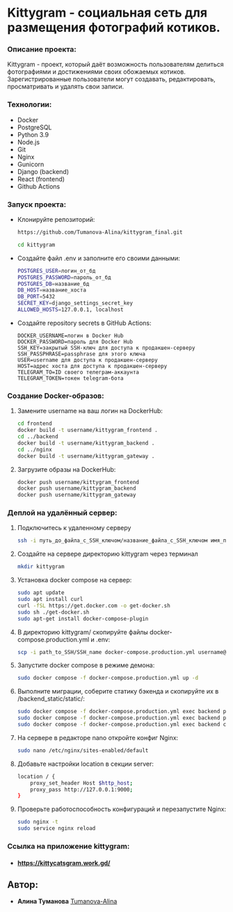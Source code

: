# Kittygram - социальная сеть для размещения фотографий котиков. 
 
### Описание проекта: 
 
Kittygram - проект, который даёт возможность пользователям делиться фотографиями и достижениями своих обожаемых котиков. Зарегистрированные пользователи могут создавать, редактировать, просматривать и удалять свои записи. 

### Технологии: 
- Docker
- PostgreSQL
- Python 3.9
- Node.js
- Git 
- Nginx 
- Gunicorn 
- Django (backend) 
- React (frontend)
- Github Actions
 
### Запуск проекта: 
 
 - Клонируйте репозиторий:
 
    ```bash
    https://github.com/Tumanova-Alina/kittygram_final.git
    ```
    ```bash
    cd kittygram
    ```

 - Создайте файл .env и заполните его своими данными:

    ```bash
   POSTGRES_USER=логин_от_бд
   POSTGRES_PASSWORD=пароль_от_бд
   POSTGRES_DB=название_бд
   DB_HOST=название_хоста
   DB_PORT=5432
   SECRET_KEY=django_settings_secret_key
   ALLOWED_HOSTS=127.0.0.1, localhost
    ```

 - Создайте repository secrets в GitHub Actions:

    ```
    DOCKER_USERNAME=логин в Docker Hub
    DOCKER_PASSWORD=пароль для Docker Hub
    SSH_KEY=закрытый SSH-ключ для доступа к продакшен-серверу
    SSH_PASSPHRASE=passphrase для этого ключа
    USER=username для доступа к продакшен-серверу
    HOST=адрес хоста для доступа к продакшен-серверу
    TELEGRAM_TO=ID своего телеграм-аккаунта
    TELEGRAM_TOKEN=токен telegram-бота
    ``` 

### Создание Docker-образов:

1.  Замените username на ваш логин на DockerHub:

    ```bash
    cd frontend
    docker build -t username/kittygram_frontend .
    cd ../backend
    docker build -t username/kittygram_backend .
    cd ../nginx
    docker build -t username/kittygram_gateway . 
    ```

2. Загрузите образы на DockerHub:

    ```bash
    docker push username/kittygram_frontend
    docker push username/kittygram_backend
    docker push username/kittygram_gateway
    ```
  
### Деплой на удалённый сервер:

1. Подключитесь к удаленному серверу

    ```bash
    ssh -i путь_до_файла_с_SSH_ключом/название_файла_с_SSH_ключом имя_пользователя@ip_адрес_сервера 
    ```

2. Создайте на сервере директорию kittygram через терминал

    ```bash
    mkdir kittygram
    ```

3. Установка docker compose на сервер:

    ```bash
    sudo apt update
    sudo apt install curl
    curl -fSL https://get.docker.com -o get-docker.sh
    sudo sh ./get-docker.sh
    sudo apt-get install docker-compose-plugin
    ```

4. В директорию kittygram/ скопируйте файлы docker-compose.production.yml и .env:

    ```bash
    scp -i path_to_SSH/SSH_name docker-compose.production.yml username@server_ip:/home/username/kittygram/docker-compose.production.yml
    ```

5. Запустите docker compose в режиме демона:

    ```bash
    sudo docker compose -f docker-compose.production.yml up -d
    ```

6. Выполните миграции, соберите статику бэкенда и скопируйте их в /backend_static/static/:

    ```bash
    sudo docker compose -f docker-compose.production.yml exec backend python manage.py migrate
    sudo docker compose -f docker-compose.production.yml exec backend python manage.py collectstatic
    sudo docker compose -f docker-compose.production.yml exec backend cp -r /app/collected_static/. /backend_static/static/
    ```

7. На сервере в редакторе nano откройте конфиг Nginx:

    ```bash
    sudo nano /etc/nginx/sites-enabled/default
   
    ```

8. Добавьте настройки location в секции server:

    ```bash
    location / {
        proxy_set_header Host $http_host;
        proxy_pass http://127.0.0.1:9000;
    }
    ```

9. Проверьте работоспособность конфигураций и перезапустите Nginx:

    ```bash
    sudo nginx -t 
    sudo service nginx reload
    ```
 
 
###  Cсылка на приложение kittygram: 
 
- #### https://kittycatsgram.work.gd/


## Автор:
+ **Алина Туманова** [Tumanova-Alina](https://github.com/Tumanova-Alina)
